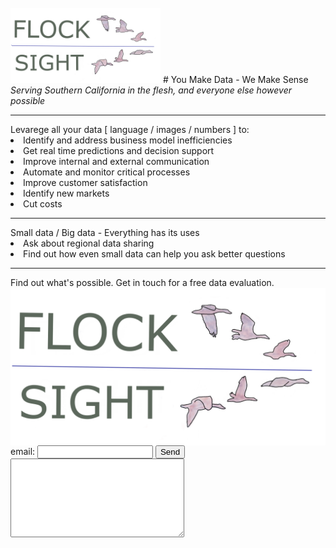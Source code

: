 <br>
<img src="card4_t.png" width="240"> 
# You Make Data - We Make Sense
<i>Serving Southern California in the flesh, and everyone else however possible</i>
<hr>
Levarege all your data [ language / images / numbers ] to:
<li> Identify and address business model inefficiencies
<li> Get real time predictions and decision support
<li> Improve internal and external communication
<li> Automate and monitor critical processes
<li> Improve customer satisfaction
<li> Identify new markets
<li> Cut costs
<hr>
Small data / Big data - Everything has its uses
<li> Ask about regional data sharing
<li> Find out how even small data can help you ask better questions
<hr>
<form action="https://formspree.io/xdokjedv" method="POST" >
Find out what's possible. Get in touch for a free data evaluation.
<img style="float: right;" src="card3_t.png">
<br><label> email: <input type="text" name="_replyto"> </label>
<button type="submit">Send</button>
<br>
<label> <textarea name="message" cols="32" rows="8"></textarea> </label>
<!-- your other form fields go here -->
<br>
</form>
